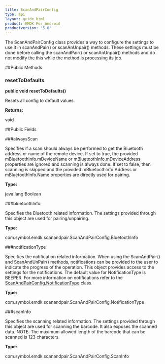 ```yaml
---
title: ScanAndPairConfig
type: api
layout: guide.html
product: EMDK For Android
productversion: '5.0'
---
```



The ScanAndPairConfig class provides a way to configure the settings to use it in scanAndPair() or scanAnUnpair() methods.
 These settings must be done before calling the scanAndPair() or scanAnUnpair() methods and do not modify the this while the 
 method is processing its job.

##Public Methods

### resetToDefaults

**public void resetToDefaults()**

Resets all config to default values.

**Returns:**

void

##Public Fields

###alwaysScan

Specifies if a scan should always be performed to get the Bluetooth address
 or name of the remote device. If set to true, the provided mBluetoothInfo.mDeviceName or 
 mBluetoothInfo.mDeviceAddress properties are ignored and scanning is always done. If set to false,
 then scanning is skipped and the provided mBluetoothInfo.Address or mBluetoothInfo.Name properties 
 are directly used for pairing.

**Type:**

java.lang.Boolean

###bluetoothInfo

Specifies the Bluetooth related information. The settings provided through this object are used 
 for pairing/unpairing.

**Type:**

com.symbol.emdk.scanandpair.ScanAndPairConfig.BluetoothInfo

###notificationType

Specifies the notification related information. When using the ScanAndPair() and ScanAndUnPair() methods,
 notifications can be provided to the user to indicate the progress of the operation. This object provides 
 access to the settings for the notifications. The default value for NotificationType is BEEPER. 
 For more information on notifications refer to the [ ScanAndPairConfig.NotificationType](../ScanAndPairConfig-NotificationType) class.

**Type:**

com.symbol.emdk.scanandpair.ScanAndPairConfig.NotificationType

###scanInfo

Specifies the scanning related information. The settings provided through this object are used for scanning
 the barcode. It also exposes the scanned data. NOTE: The maximum allowed length of the barcode that can be 
 scanned is 123 characters.

**Type:**

com.symbol.emdk.scanandpair.ScanAndPairConfig.ScanInfo





